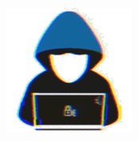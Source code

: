  <picture><img src = "https://github.com/MdAmiruddin/MdAmiruddin/blob/main/Assets/about_me.gif"></picture>
